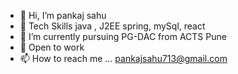 


- 👋 Hi, I’m pankaj sahu
- 👀 Tech Skills java , J2EE spring, mySql, react
- 🌱 I’m currently pursuing PG-DAC from ACTS Pune
- 💞️ Open to work
- 📫 How to reach me ... pankajsahu713@gmail.com


